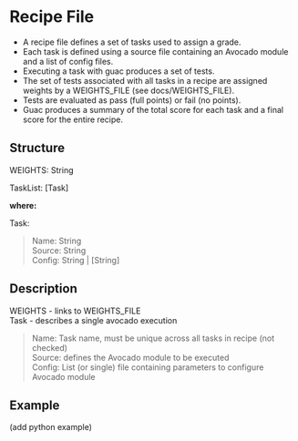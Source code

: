# Recipe File

* A recipe file defines a set of tasks used to assign a grade. 
* Each task is defined using a source file containing an Avocado module and a list of config files. 
* Executing a task with guac produces a set of tests. 
* The set of tests associated with all tasks in a recipe are assigned weights by a WEIGHTS_FILE (see docs/WEIGHTS_FILE). 
* Tests are evaluated as pass (full points) or fail (no points).
* Guac produces a summary of the total score for each task and a final score for the entire recipe.

## Structure

WEIGHTS: String

TaskList: [Task]

**where:**

Task:

> Name: String<br>
  Source: String<br>
  Config: String | [String]<br>
  
## Description
 
WEIGHTS - links to WEIGHTS_FILE<br>
Task - describes a single avocado execution<br>

> Name: Task name, must be unique across all tasks in recipe (not checked)<br>
  Source: defines the Avocado module to be executed<br>
  Config: List (or single) file containing parameters to configure Avocado module
  
## Example

(add python example)
